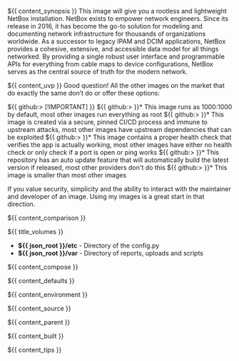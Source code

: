 ${{ content_synopsis }} This image will give you a rootless and lightweight NetBox installation. NetBox exists to empower network engineers. Since its release in 2016, it has become the go-to solution for modeling and documenting network infrastructure for thousands of organizations worldwide. As a successor to legacy IPAM and DCIM applications, NetBox provides a cohesive, extensive, and accessible data model for all things networked. By providing a single robust user interface and programmable APIs for everything from cable maps to device configurations, NetBox serves as the central source of truth for the modern network.

${{ content_uvp }} Good question! All the other images on the market that do exactly the same don’t do or offer these options:

${{ github:> [!IMPORTANT] }}
${{ github:> }}* This image runs as 1000:1000 by default, most other images run everything as root
${{ github:> }}* This image is created via a secure, pinned CI/CD process and immune to upstream attacks, most other images have upstream dependencies that can be exploited
${{ github:> }}* This image contains a proper health check that verifies the app is actually working, most other images have either no health check or only check if a port is open or ping works
${{ github:> }}* This repository has an auto update feature that will automatically build the latest version if released, most other providers don't do this
${{ github:> }}* This image is smaller than most other images

If you value security, simplicity and the ability to interact with the maintainer and developer of an image. Using my images is a great start in that direction.

${{ content_comparison }}

${{ title_volumes }}
* **${{ json_root }}/etc** - Directory of the config.py
* **${{ json_root }}/var** - Directory of reports, uploads and scripts

${{ content_compose }}

${{ content_defaults }}

${{ content_environment }}

${{ content_source }}

${{ content_parent }}

${{ content_built }}

${{ content_tips }}